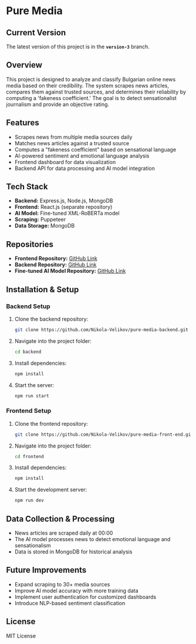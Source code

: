 # Pure Media

## Current Version
The latest version of this project is in the **`version-3`** branch.

## Overview
This project is designed to analyze and classify Bulgarian online news media based on their credibility. The system scrapes news articles, compares them against trusted sources, and determines their reliability by computing a 'fakeness coefficient.' The goal is to detect sensationalist journalism and provide an objective rating.

## Features
- Scrapes news from multiple media sources daily
- Matches news articles against a trusted source
- Computes a "fakeness coefficient" based on sensational language
- AI-powered sentiment and emotional language analysis
- Frontend dashboard for data visualization
- Backend API for data processing and AI model integration

## Tech Stack
- **Backend:** Express.js, Node.js, MongoDB
- **Frontend:** React.js (separate repository)
- **AI Model:** Fine-tuned XML-RoBERTa model
- **Scraping:** Puppeteer
- **Data Storage:** MongoDB

## Repositories
- **Frontend Repository:** [GitHub Link](https://github.com/Nikola-Velikov/pure-media-front-end)
- **Backend Repository:** [GitHub Link](https://github.com/Nikola-Velikov/pure-media-backend)
- **Fine-tuned AI Model Repository:** [GitHub Link](https://github.com/Nikola-Velikov/PureMediaAI)

## Installation & Setup

### Backend Setup
1. Clone the backend repository:
   ```sh
   git clone https://github.com/Nikola-Velikov/pure-media-backend.git
   ```
2. Navigate into the project folder:
   ```sh
   cd backend
   ```
3. Install dependencies:
   ```sh
   npm install
   ```
4. Start the server:
   ```sh
   npm run start
   ```

### Frontend Setup
1. Clone the frontend repository:
   ```sh
   git clone https://github.com/Nikola-Velikov/pure-media-front-end.git
   ```
2. Navigate into the project folder:
   ```sh
   cd frontend
   ```
3. Install dependencies:
   ```sh
   npm install
   ```
4. Start the development server:
   ```sh
   npm run dev
   ```

## Data Collection & Processing
- News articles are scraped daily at 00:00
- The AI model processes news to detect emotional language and sensationalism
- Data is stored in MongoDB for historical analysis


## Future Improvements
- Expand scraping to 30+ media sources
- Improve AI model accuracy with more training data
- Implement user authentication for customized dashboards
- Introduce NLP-based sentiment classification

## License
MIT License
